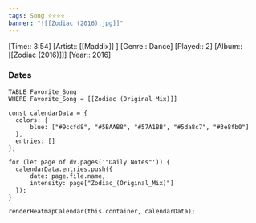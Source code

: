 ```yaml
---
tags: Song ⭐⭐⭐⭐ 
banner: "![[Zodiac (2016).jpg]]"
---
```

[Time:: 3:54]
[Artist:: [[Maddix]] ]
[Genre:: Dance]
[Played:: 2]
[Album:: [[Zodiac (2016)]]]
[Year:: 2016]
### Dates
````dataview
TABLE Favorite_Song
WHERE Favorite_Song = [[Zodiac (Original Mix)]]
````
  ```dataviewjs
const calendarData = { 
	colors: { 
		blue: ["#9ccfd8", "#5BAAB8", "#57A1BB", "#5da8c7", "#3e8fb0"] 
	}, 
	entries: [] 
}; 

for (let page of dv.pages('"Daily Notes"')) { 
	calendarData.entries.push({ 
		date: page.file.name, 
		intensity: page["Zodiac_(Original_Mix)"]
	}); 
} 

renderHeatmapCalendar(this.container, calendarData);
```
